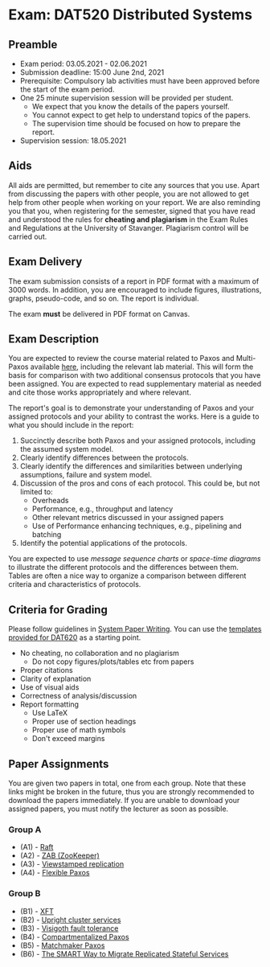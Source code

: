 # Exam: DAT520 Distributed Systems

## Preamble

- Exam period: 03.05.2021 - 02.06.2021
- Submission deadline: 15:00 June 2nd, 2021
- Prerequisite: Compulsory lab activities must have been approved before the start of the exam period.
- One 25 minute supervision session will be provided per student.
  - We expect that you know the details of the papers yourself.
  - You cannot expect to get help to understand topics of the papers.
  - The supervision time should be focused on how to prepare the report.
- Supervision session: 18.05.2021

## Aids

All aids are permitted, but remember to cite any sources that you use.
Apart from discussing the papers with other people, you are not allowed to get help from other people when working on your report.
We are also reminding you that you, when registering for the semester, signed that you have read and understood the rules for **cheating and plagiarism** in the Exam Rules and Regulations at the University of Stavanger.
Plagiarism control will be carried out.

## Exam Delivery

The exam submission consists of a report in PDF format with a maximum of 3000 words.
In addition, you are encouraged to include figures, illustrations, graphs, pseudo-code, and so on.
The report is individual.

The exam **must** be delivered in PDF format on Canvas.

## Exam Description

You are expected to review the course material related to Paxos and Multi-Paxos available [here][13], including the relevant lab material.
This will form the basis for comparison with two additional consensus protocols that you have been assigned.
You are expected to read supplementary material as needed and cite those works appropriately and where relevant.

The report's goal is to demonstrate your understanding of Paxos and your assigned protocols and your ability to contrast the works.
Here is a guide to what you should include in the report:

1. Succinctly describe both Paxos and your assigned protocols, including the assumed system model.
2. Clearly identify differences between the protocols.
3. Clearly identify the differences and similarities between underlying assumptions, failure and system model.
4. Discussion of the pros and cons of each protocol. This could be, but not limited to:
   - Overheads
   - Performance, e.g., throughput and latency
   - Other relevant metrics discussed in your assigned papers
   - Use of Performance enhancing techniques, e.g., pipelining and batching
5. Identify the potential applications of the protocols.

You are expected to use *message sequence charts* or *space-time diagrams* to illustrate the different protocols and the differences between them.
Tables are often a nice way to organize a comparison between different criteria and characteristics of protocols.

## Criteria for Grading

Please follow guidelines in [System Paper Writing][11].
You can use the [templates provided for DAT620][12] as a starting point.

- No cheating, no collaboration and no plagiarism
  - Do not copy figures/plots/tables etc from papers
- Proper citations
- Clarity of explanation
- Use of visual aids
- Correctness of analysis/discussion
- Report formatting
  - Use LaTeX
  - Proper use of section headings
  - Proper use of math symbols
  - Don't exceed margins

## Paper Assignments

You are given two papers in total, one from each group.
Note that these links might be broken in the future, thus you are strongly recommended to download the papers immediately.
If you are unable to download your assigned papers, you must notify the lecturer as soon as possible.

### Group A

- (A1) - [Raft][1]
- (A2) - [ZAB (ZooKeeper)][2]
- (A3) - [Viewstamped replication][3]
- (A4) - [Flexible Paxos][4]

### Group B

- (B1) - [XFT][5]
- (B2) - [Upright cluster services][6]
- (B3) - [Visigoth fault tolerance][7]
- (B4) - [Compartmentalized Paxos][8]
- (B5) - [Matchmaker Paxos][9]
- (B6) - [The SMART Way to Migrate Replicated Stateful Services][10]

[1]:https://www.usenix.org/system/files/conference/atc14/atc14-paper-ongaro.pdf
[2]:https://ieeexplore.ieee.org/iel5/5949577/5958196/05958223.pdf?casa_token=1K4pAWRoBvoAAAAA:k1woRI2IN1P_ScmIYVNoAAPzKrsZ8Q9_CkC-cjwT39yODo5U465PV8gH3JLSiAzpk3Yfd55JbSvW
[3]:https://dspace.mit.edu/bitstream/handle/1721.1/71763/MIT-CSAIL-TR-2012-021.pdf?sequence=1
[4]:https://drops.dagstuhl.de/opus/volltexte/2017/7094/pdf/LIPIcs-OPODIS-2016-25.pdf
[5]:https://www.usenix.org/system/files/conference/osdi16/osdi16-liu.pdf
[6]:http://www.cs.cornell.edu/lorenzo/papers/clement-sosp09.pdf
[7]:https://www.gsd.inesc-id.pt/~rodrigo/vft_eurosys15.pdf
[8]:https://mwhittaker.github.io/publications/compartmentalized_paxos.pdf
[9]:https://mwhittaker.github.io/publications/matchmaker_paxos.pdf
[10]:https://www.microsoft.com/en-us/research/wp-content/uploads/2016/02/eurosys2006.pdf
[11]:https://gramoli.redbellyblockchain.io/web/doc/talks/researchmethod.pdf
[12]:https://www.overleaf.com/latex/templates/my-dat620-project-report/qcncwvpphsbz
[13]:https://github.com/dat520-2021/assignments/tree/master/lab4/resources
